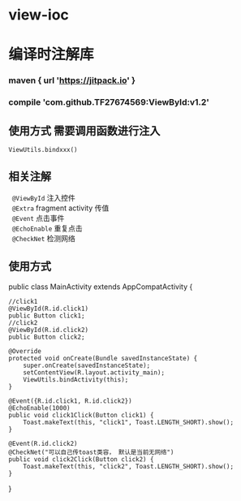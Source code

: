 # view-ioc
# 编译时注解库

###   maven { url 'https://jitpack.io' }
###   compile 'com.github.TF27674569:ViewById:v1.2'



## 使用方式 需要调用函数进行注入
`ViewUtils.bindxxx()`
## 相关注解
` @ViewById`    注入控件</br>
` @Extra`       fragment activity 传值</br>
` @Event`       点击事件</br>
` @EchoEnable`  重复点击</br>
` @CheckNet`    检测网络</br>


## 使用方式

public class MainActivity extends AppCompatActivity {
    
    //click1
    @ViewById(R.id.click1)
    public Button click1;
    //click2
    @ViewById(R.id.click2)
    public Button click2;

    @Override
    protected void onCreate(Bundle savedInstanceState) {
        super.onCreate(savedInstanceState);
        setContentView(R.layout.activity_main);
        ViewUtils.bindActivity(this);
    }

    @Event({R.id.click1, R.id.click2})
    @EchoEnable(1000)
    public void click1Click(Button click1) {
        Toast.makeText(this, "click1", Toast.LENGTH_SHORT).show();
    }

    @Event(R.id.click2)
    @CheckNet("可以自己传toast类容， 默认是当前无网络")
    public void click2Click(Button click2) {
        Toast.makeText(this, "click2", Toast.LENGTH_SHORT).show();
    }
}
